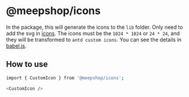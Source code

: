 # @meepshop/icons

In the package, this will generate the icons to the `lib` folder. Only need to add the svg in [icons](./icons). The icons must be the `1024 * 1024` or `24 * 24`, and they will be transformed to `antd custom icons`. You can see the details in [babel.js](./babel.js).

## How to use

```sh
import { CustomIcon } from '@meepshop/icons';

<CustomIcon />
```
